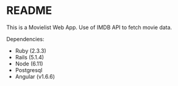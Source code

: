 # README

This is a Movielist Web App.
Use of IMDB API to fetch movie data.


Dependencies:

* Ruby  (2.3.3)
* Rails (5.1.4)
* Node (6.11)
* Postgresql 
* Angular (v1.6.6)

